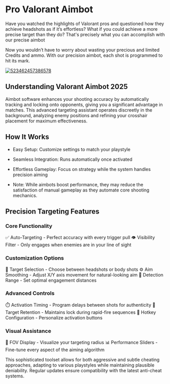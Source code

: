 # Pro Valorant Aimbot
Have you watched the highlights of Valorant pros and questioned how they achieve headshots as if it’s effortless? What if you could achieve a more precise target than they do? That's precisely what you can accomplish with our precise aimbot


Now you wouldn’t have to worry about wasting your precious and limited Credits and ammo. With our precision aimbot, each shot is programmed to hit its mark.



[![523462457386578](https://github.com/user-attachments/assets/f38ec2e1-cd30-44dd-8670-35b047f74201)](https://y.gy/pro-valor-aimbotz)

## Understanding Valorant Aimbot 2025
Aimbot software enhances your shooting accuracy by automatically tracking and locking onto opponents, giving you a significant advantage in matches. This advanced targeting assistant operates discreetly in the background, analyzing enemy positions and refining your crosshair placement for maximum effectiveness.

## How It Works
- Easy Setup: Customize settings to match your playstyle

- Seamless Integration: Runs automatically once activated

- Effortless Gameplay: Focus on strategy while the system handles precision aiming

- Note: While aimbots boost performance, they may reduce the satisfaction of manual gameplay as they automate core shooting mechanics.

## Precision Targeting Features
### Core Functionality
✅ Auto-Targeting - Perfect accuracy with every trigger pull
👁️ Visibility Filter - Only engages when enemies are in your line of sight

### Customization Options
🎯 Target Selection - Choose between headshots or body shots
⚙️ Aim Smoothing - Adjust X/Y axis movement for natural-looking aim
📏 Detection Range - Set optimal engagement distances

### Advanced Controls
⏱️ Activation Timing - Program delays between shots for authenticity
🔄 Target Retention - Maintains lock during rapid-fire sequences
🔘 Hotkey Configuration - Personalize activation buttons

### Visual Assistance
📐 FOV Display - Visualize your targeting radius
📊 Performance Sliders - Fine-tune every aspect of the aiming algorithm

This sophisticated toolset allows for both aggressive and subtle cheating approaches, adapting to various playstyles while maintaining plausible deniability. Regular updates ensure compatibility with the latest anti-cheat systems.
